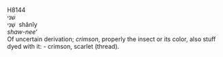 <body>
  <p>H8144<br>  שׁני  <br> שָׁנִי  ‎  shânı̂y  <br><i>shaw-nee‘ </i><br>Of uncertain derivation; <i>crimson</i>, properly the insect or its color, also stuff dyed with it: - crimson, scarlet (thread).<br></p>
 </body>
